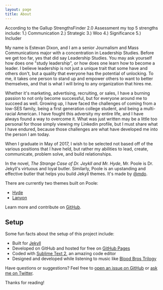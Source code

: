 ```yaml
---
layout: page
title: About
---
```


<p class="message">
  According to the Gallup StrengthsFinder 2.0 Assessment my top 5 strengths include: 
1.) Communication
2.) Strategic
3.) Woo
4.) Significance
5.) Includer 

My name is Estevan Dixon, and I am a senior Journalism and Mass Communications major with a concentration in Leadership Studies. Before we get too far, yes that did say Leadership Studies. You may ask yourself how does one "study leadership", or how does one learn how to become a leader. I believe leadership is not just a unique trait that some have and others don't, but a quality that everyone has the potential of unlocking. To me, it takes one person to stand up and empower others to want to better themselves, and that is what I will bring to any organization that hires me.  

Whether it's marketing, advertising, recruiting, or sales, I have a burning passion to not only become successful, but for everyone around me to succeed as well. Growing up, I have faced the challenges of coming from a low-SES family, being a first generation college student, and being a multi-racial American. I have fought this adversity my entire life, and I have always found a way to overcome it. What was just written may be a little too personal for those simply viewing my Linkedin profile, but I must share what I have endured, because those challenges are what have developed me into the person I am today. 

When I graduate in May of 2017, I wish to be selected not based off of the various positions that I have held, but rather my abilities to lead, create, communicate, problem solve, and build relationships. 


In the novel, *The Strange Case of Dr. Jeykll and Mr. Hyde*, Mr. Poole is Dr. Jekyll's virtuous and loyal butler. Similarly, Poole is an upstanding and effective butler that helps you build Jekyll themes. It's made by [@mdo](https://twitter.com/mdo).

There are currently two themes built on Poole:

* [Hyde](http://hyde.getpoole.com)
* [Lanyon](http://lanyon.getpoole.com)

Learn more and contribute on [GitHub](https://github.com/poole).

## Setup

Some fun facts about the setup of this project include:

* Built for [Jekyll](http://jekyllrb.com)
* Developed on GitHub and hosted for free on [GitHub Pages](https://pages.github.com)
* Coded with [Sublime Text 2](http://sublimetext.com), an amazing code editor
* Designed and developed while listening to music like [Blood Bros Trilogy](https://soundcloud.com/maddecent/sets/blood-bros-series)

Have questions or suggestions? Feel free to [open an issue on GitHub](https://github.com/poole/issues/new) or [ask me on Twitter](https://twitter.com/mdo).

Thanks for reading!
